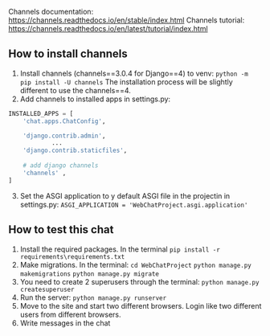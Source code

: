 Channels documentation: https://channels.readthedocs.io/en/stable/index.html
Channels tutorial: https://channels.readthedocs.io/en/latest/tutorial/index.html

## How to install channels
1) Install channels (channels==3.0.4 for Django==4) to venv: 
    `python -m pip install -U channels`
The installation process will be slightly different to use the channels==4.
2) Add channels to installed apps in settings.py:

```python
INSTALLED_APPS = [
    'chat.apps.ChatConfig',

    'django.contrib.admin',
            ...
    'django.contrib.staticfiles',
     
    # add django channels
    'channels' ,
]
```

3) Set the ASGI application to y default ASGI file in the projectin in settings.py: 
    `ASGI_APPLICATION = 'WebChatProject.asgi.application'`


## How to test this chat
1) Install the required packages. In the terminal
`pip install -r requirements\requirements.txt`
2) Make migrations. In the terminal:
`cd WebChatProject`
`python manage.py makemigrations`
`python manage.py migrate`
3) You need to create 2 superusers through the terminal:
`python manage.py createsuperuser`
4) Run the server:
`python manage.py runserver`
5) Move to the site and start two different browsers. 
Login like two different users from different browsers.
6) Write messages in the chat